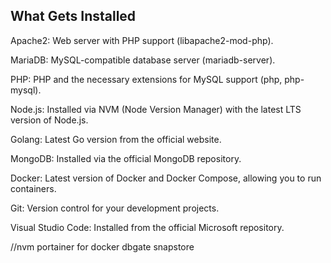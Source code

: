 ## What Gets Installed
Apache2: Web server with PHP support (libapache2-mod-php).

MariaDB: MySQL-compatible database server (mariadb-server).

PHP: PHP and the necessary extensions for MySQL support (php, php-mysql).

Node.js: Installed via NVM (Node Version Manager) with the latest LTS version of Node.js.

Golang: Latest Go version from the official website.

MongoDB: Installed via the official MongoDB repository.

Docker: Latest version of Docker and Docker Compose, allowing you to run containers.

Git: Version control for your development projects.

Visual Studio Code: Installed from the official Microsoft repository.


//nvm
portainer for docker
dbgate
snapstore
